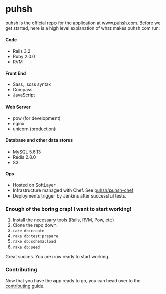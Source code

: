 puhsh
=====
puhsh is the official repo for the application at www.puhsh.com. Before we get started, here is a high level explanation of what makes puhsh.com run:

#### Code
* Rails 3.2
* Ruby 2.0.0
* RVM

#### Front End
* Sass, .scss syntax
* Compass
* JavaScript

#### Web Server
* pow (for development)
* nginx
* unicorn (production)

#### Database and other data stores
* MySQL 5.6.13
* Redis 2.8.0
* S3

#### Ops
* Hosted on SoftLayer
* Infrastructure managed with Chef. See [puhsh/puhsh-chef](https://github.com/puhsh/puhsh-chef)
* Deployments trigger by Jenkins after successful tests.


### Enough of the boring crap! I want to start working!

1. Install the necessary tools (Rails, RVM, Pow, etc)
2. Clone the repo down
3. `rake db:create`
4. `rake db:test:prepare`
5. `rake db:schema:load`
6. `rake db:seed`

Great succes. You are now ready to start working.

### Contributing

Now that you have the app ready to go, you can head over to the [contributing](CONTRIBUTING.md) guide.

